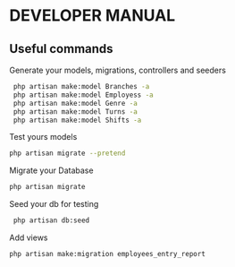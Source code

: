# DEVELOPER MANUAL

## Useful commands
Generate your models, migrations, controllers and seeders
```bash
 php artisan make:model Branches -a
 php artisan make:model Employess -a
 php artisan make:model Genre -a
 php artisan make:model Turns -a
 php artisan make:model Shifts -a
```
Test yours models
```bash
php artisan migrate --pretend
```

Migrate your Database
```bash
php artisan migrate
```

Seed your db for testing
```bash
 php artisan db:seed
```

Add views
```bash
php artisan make:migration employees_entry_report
```
